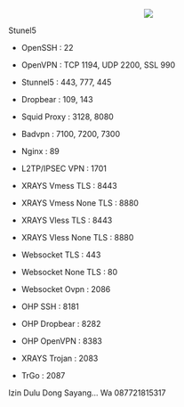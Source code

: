 <p align="center">
<img src="https://readme-typing-svg.herokuapp.com?color=%2336BCF7&center=true&vCenter=true&lines=S+C+R+I+P+T++A+R+Y+A++B+L+I+T+A+R" />
</p>

Stunel5
   - OpenSSH                 : 22

   - OpenVPN                 : TCP 1194, UDP 2200, SSL 990
   - Stunnel5                : 443, 777, 445
   - Dropbear                : 109, 143
   - Squid Proxy             : 3128, 8080
   - Badvpn                  : 7100, 7200, 7300
   - Nginx                   : 89
   - L2TP/IPSEC VPN          : 1701
   - XRAYS Vmess TLS         : 8443
   - XRAYS Vmess None TLS    : 8880
   - XRAYS Vless TLS         : 8443
   - XRAYS Vless None TLS    : 8880
   - Websocket TLS           : 443
   - Websocket None TLS      : 80
   - Websocket Ovpn          : 2086
   - OHP SSH                 : 8181
   - OHP Dropbear            : 8282
   - OHP OpenVPN             : 8383
   - XRAYS Trojan            : 2083
   - TrGo                    : 2087

Izin Dulu Dong Sayang...
Wa 087721815317
